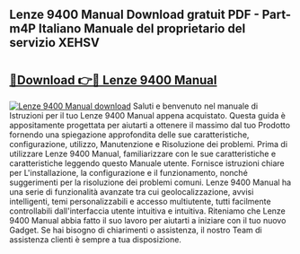 ## Lenze 9400 Manual Download gratuit PDF - Part-m4P Italiano Manuale del proprietario del servizio XEHSV

# <h2><a href="http://dfblt3.blite.top/?on=Lenze+9400+Manual">🔗Download 👉🔴 Lenze 9400 Manual</a></h2>

[![Lenze 9400 Manual download](https://i.imgur.com/lujVjoI.png)](http://dfblt3.blite.top/?on=Lenze+9400+Manual)
Saluti e benvenuto nel manuale di Istruzioni per il tuo Lenze 9400 Manual appena acquistato. Questa guida è appositamente progettata per aiutarti a ottenere il massimo dal tuo Prodotto fornendo una spiegazione approfondita delle sue caratteristiche, configurazione, utilizzo, Manutenzione e Risoluzione dei problemi. Prima di utilizzare Lenze 9400 Manual, familiarizzare con le sue caratteristiche e caratteristiche leggendo questo Manuale utente. Fornisce istruzioni chiare per L'installazione, la configurazione e il funzionamento, nonché suggerimenti per la risoluzione dei problemi comuni. Lenze 9400 Manual ha una serie di funzionalità avanzate tra cui geolocalizzazione, avvisi intelligenti, temi personalizzabili e accesso multiutente, tutti facilmente controllabili dall'interfaccia utente intuitiva e intuitiva. Riteniamo che Lenze 9400 Manual abbia fatto il suo lavoro per aiutarti a iniziare con il tuo nuovo Gadget. Se hai bisogno di chiarimenti o assistenza, il nostro Team di assistenza clienti è sempre a tua disposizione.
